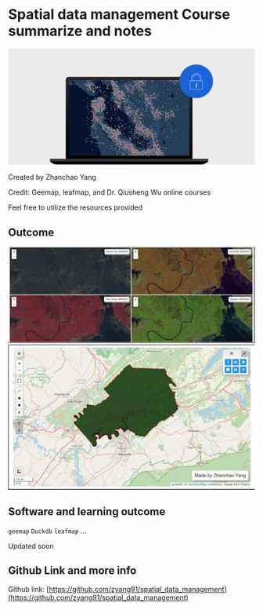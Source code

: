 # Spatial data management Course summarize and notes


![](logo.jpg)


Created by Zhanchao Yang

Credit: Geemap, leafmap, and Dr. Qiusheng Wu online courses

Feel free to utilize the resources provided


## Outcome

![](results/lab6/Screenshot%202024-05-31%20203935.jpg)
![](results/lab4/Screenshot%202024-05-23%20164235.jpg)

## Software and learning outcome

`geemap`
`Duckdb`
`leafmap`
...


Updated soon

## Github Link and more info

Github link: [https://github.com/zyang91/spatial_data_management](https://github.com/zyang91/spatial_data_management)
